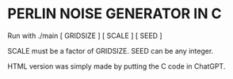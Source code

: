 # PERLIN NOISE GENERATOR IN C

Run with ./main [ GRIDSIZE ] [ SCALE ] [ SEED ]

SCALE must be a factor of GRIDSIZE.
SEED can be any integer.

HTML version was simply made by putting the C code in ChatGPT.